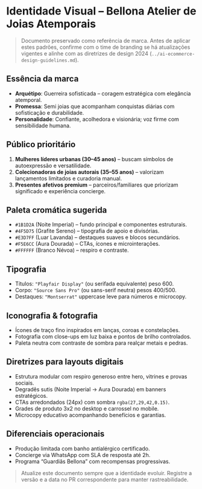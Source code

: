 # Identidade Visual – Bellona Atelier de Joias Atemporais

> Documento preservado como referência de marca. Antes de aplicar estes padrões, confirme com o time de branding se há atualizações vigentes e alinhe com as diretrizes de design 2024 (`../ai-ecommerce-design-guidelines.md`).

## Essência da marca
- **Arquétipo**: Guerreira sofisticada – coragem estratégica com elegância atemporal.
- **Promessa**: Semi joias que acompanham conquistas diárias com sofisticação e durabilidade.
- **Personalidade**: Confiante, acolhedora e visionária; voz firme com sensibilidade humana.

## Público prioritário
1. **Mulheres líderes urbanas (30–45 anos)** – buscam símbolos de autoexpressão e versatilidade.
2. **Colecionadoras de joias autorais (35–55 anos)** – valorizam lançamentos limitados e curadoria manual.
3. **Presentes afetivos premium** – parceiros/familiares que priorizam significado e experiência concierge.

## Paleta cromática sugerida
- `#1B1D2A` (Noite Imperial) – fundo principal e componentes estruturais.
- `#4F5D75` (Grafite Sereno) – tipografia de apoio e divisórias.
- `#E3D7FF` (Luar Lavanda) – destaques suaves e blocos secundários.
- `#F5E6CC` (Aura Dourada) – CTAs, ícones e microinterações.
- `#FFFFFF` (Branco Névoa) – respiro e contraste.

## Tipografia
- Títulos: `"Playfair Display"` (ou serifada equivalente) peso 600.
- Corpo: `"Source Sans Pro"` (ou sans-serif neutra) pesos 400/500.
- Destaques: `"Montserrat"` uppercase leve para números e microcopy.

## Iconografia & fotografia
- Ícones de traço fino inspirados em lanças, coroas e constelações.
- Fotografia com close-ups em luz baixa e pontos de brilho controlados.
- Paleta neutra com contraste de sombra para realçar metais e pedras.

## Diretrizes para layouts digitais
- Estrutura modular com respiro generoso entre hero, vitrines e provas sociais.
- Degradês sutis (Noite Imperial → Aura Dourada) em banners estratégicos.
- CTAs arredondados (24px) com sombra `rgba(27,29,42,0.15)`.
- Grades de produto 3x2 no desktop e carrossel no mobile.
- Microcopy educativo acompanhando benefícios e garantias.

## Diferenciais operacionais
- Produção limitada com banho antialérgico certificado.
- Concierge via WhatsApp com SLA de resposta até 2h.
- Programa “Guardiãs Bellona” com recompensas progressivas.

> Atualize este documento sempre que a identidade evoluir. Registre a versão e a data no PR correspondente para manter rastreabilidade.
